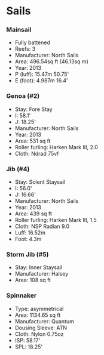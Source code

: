 # Sails

### Mainsail

- Fully battened
- Reefs: 3
- Manufacturer: North Sails
- Area: 496.54sq ft (46.13sq m)
- Year: 2013
- P (luff): 15.47m 50.75'
- E (foot): 4.987m 16.4'

### Genoa (#2)

- Stay: Fore Stay
- I: 58.1'
- J: 18.25'
- Manufacturer: North Sails
- Year: 2013
- Area: 531 sq ft
- Roller furling: Harken Mark III, 2.0
- Cloth: Ndrad 75vf

### Jib (#4)

- Stay: Solent Staysail
- I: 56.0'
- J: 16.66'
- Manufacturer: North Sails
- Year: 2013
- Area: 439 sq ft
- Roller furling: Harken Mark III, 1.5
- Cloth: NSP Radian 9.0
- Luff: 16.52m
- Foot: 4.3m

### Storm Jib (#5)

- Stay: Inner Staysail
- Manufacturer: Halsey
- Area: 108 sq ft

### Spinnaker

- Type: asymmetrical
- Area: 1134.65 sq ft
- Manufacturer: Quantum
- Dousing Sleeve: ATN
- Cloth: Nylon 0.75oz
- ISP: 58.17'
- SPL: 18.25'
